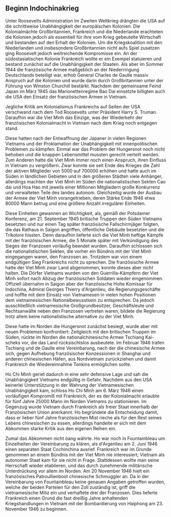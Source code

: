 ## Beginn Indochinakrieg


Unter Roosevelts Administration im Zweiten Weltkrieg drängten die USA auf die schrittweise Unabhängigkeit der europäischen Kolonien.
Die Kolonialmächte Großbritannien, Frankreich und die Niederlande erachteten die Kolonien jedoch als essentiell für ihre vom Krieg gebeutelte Wirtschaft und bestanden auf den Erhalt der Kolonien.
Um die Kriegskoalition mit den Niederlanden und insbesondere Großbritannien nicht aufs Spiel zusetzen ging Roosevelt jedoch weitreichende Kompromisse ein.
An der südostasiatischen Kolonie Frankreich wollte er ein Exempel statuieren und bestand zunächst auf die Unabhängigkeit der Staaten.
Als aber im Sommer 1944 die französische Armee maßgeblich an der Niederringung Deutschlands beteiligt war, erhob General Charles de Gaulle massiv Anspruch auf die Kolonien und wurde darin durch Großbritannien unter der Führung von Winston Churchill bestärkt.
Nachdem der gemeinsame Feind Japan im März 1945 das Marionettenregime Bao Dai einsetzte billigten auch die USA den Einsatz der französischen Armee in Vietnam.

Jegliche Kritik am Kolonialismus Frankreichs auf Seiten der USA verschwand nach dem Tod Roosevelts unter Präsident Harry S. Truman.
Daraufhin war die Viet Minh das Einzige, was der Wiederkehr der französischen Kolonialmacht in Vietnam nach dem Krieg noch entgegen stand.

Diese hatten nach der Entwaffnung der Japaner in vielen Regionen Vietnams und der Proklamation der Unabhängigkeit mit innenpolitischen Problemen zu kämpfen:
Einmal war das Problem der Hungersnot noch nicht behoben und die knappen Lebensmittel mussten gerecht verteilt werden.
Zum Anderen hatte die Viet Minh immer noch einen Anspruch, ihren Einfluss in Vietnam zu vergrößern.
Zwar konnte sie seit Ende des Krieges die Zahl der aktiven Mitglieder von 5000 auf 700000 erhöhen und hatte auch im Süden in ländlichen Gebieten und in den größeren Städten viele Anhänger, allerdings machten der Viet Minh im Süden die nationalistischen Sekten Cao dai und Hoa Hao mit jeweils einer Millionen Mitgliedern große Konkurrenz und verwalteten Teile des landes autonom.
Gleichzeitig wurde der Ausbau der Armee der Viet Minh vorangetrieben, deren Stärke Ende 1946 etwa 80000 Mann betrug und eine größere Anzahl irregulärer Einheiten.

Diese Einheiten gewannen an Wichtigkeit, als, gemäß der Potsdamer Konferenz, am 21. September 1945 britische Truppen den Süden Vietnams besetzten und nur einen Tag später französische Fallschirmjäger folgten, die das Rathaus in Saigon angriffen, öffentliche Gebäude besetzten und die Trikolore hissten.
Denn daraufhin lieferte sich die Viet Minh heftige Kämpfe mit der französischen Armee, die 5 Monate später mit Verkündigung des Sieges der Franzosen vorläufig beendet wurden.
Daraufhin schlossen sich die nationalistischen Sekten, die vorher ein Bündnis mit der Viet Minh eingegangen waren, den Franzosen an.
Trotzdem war von einem endgültigen Sieg Frankreichs nicht zu sprechen.
Die französische Armee hatte der Viet Minh zwar Land abgenommen, konnte dieses aber nicht halten.
Die Dörfer Vietnams wurden von den Guerrilla-Kämpfern der Viet Minh sofort nach Abzug der französischen Soldaten wieder eingenommen.
Offiziell übernahm in Saigon aber der französische Hohe Komissar für Indochina, Admiral Georges Thierry d'Argenlieu, die Regierungsgeschäfte und hoffte mit dem Einsatz von Vietnamesen in vielen hohen Positionen dem vietnamesischen Nationalbewusstsein zu entsprechen.
Da jedoch ausschließlich vietnamesische Großgrundbesitzer, Geschäftsleute und Rechtsanwälte neben den Franzosen vertreten waren, bildete die Regierung trotz allem keine nationalistische alternative zu der Viet Minh.

Diese hatte im Norden die Hungersnot zunächst besiegt, wurde aber mit neuen Problemen konfrontiert:
Zeitgleich mit den britischen Truppen im Süden, rückte im Norden die nationalchinesische Armee Tschiang Kai-scheks vor, die das Land rücksischtslos ausbeutete.
Im Februar 1946 trafen Tschiang und de Gaulle eine Vereinbarung, nach der die chinesische Armee sich, gegen Aufhebung französischer Konzessionen in Shanghai und anderen chinesischen Häfen, aus Nordvietnam zurückziehen und damit Frankreich die Wiedereinnahme Tonkins ermöglichen sollte.

Ho Chi Minh geriet dadurch in eine sehr defensive Lage und sah die Unabhängigkeit Vietnams endgültig in Gefahr.
Nachdem aus den USA keinerlei Unterstützung in der Wahrung der Vietnamesischen Unabhängigkeit kam, schloss Ho Chi Minh am 6. März 1946 einen vorläufigen Kompromiß mit Frankreich, der es der Kolonialmacht erlaubte für fünf Jahre 25000 Mann im Norden Vietnams zu stationieren.
Im Gegenzug wurde Vietnam durch Frankreich als freier Staat innerhalb der Französischen Union anerkannt.
Ho begründete die Entscheidung damit, dass er lieber fünf Jahre französischen Mist rieche als für den Rest seines Lebens chinesischen zu essen, allerdings handelte er sich mit dem Abkommen starke Kritik aus den eigenen Reihen ein.

Zumal das Abkommen nicht öang währte.
Ho war noch in Fountainbleau um Einzelheiten der Vereinbarung zu klären, als d'Argenlieu am 2. Juni 1946 einen separaten Staat Cochinchina ausrief.
Frankreich war im Grunde genommen an einem Bündnis mit der Viet Minh nie interessiert; Vietnam als autonomer Staat kam für sie nicht in Frage.
Stattdessen wollte man seine Herrschaft wieder etablieren, und das durch zunehmende militärische Unterdrückung vor allem im Norden.
Am 20 November 1946 hielt ein französisches Patroullienboot chinesische Schmuggler an. Da in der Vereinbarung von Fountainbleau keine genauen Angaben getroffen wurden, welche der beiden Parteien für den Zoll zuständig ist, griff die vietnamesische Miliz ein und verhaftete drei der Franzosen.
Dies lieferte Frankreich einen Grund die fast dreißig Jahre anhaltenden Kriegshandlungen in Vietnam mit der Bombardierung von Haiphong am 23. November 1946 zu beginnen.
